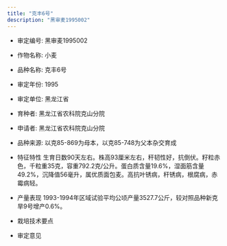 ```yaml
---
title: "克丰6号"
description: "黑审麦1995002"
---
```

* 审定编号:  黑审麦1995002

*  作物名称:  小麦

*  品种名称:  克丰6号

*  审定年份:  1995

*  审定单位:  黑龙江省

* 育种者:  黑龙江省农科院克山分院

*  申请者:  黑龙江省农科院克山分院

*  品种来源:  以克85-869为母本，以克85-748为父本杂交育成

*  特征特性
生育日数90天左右。株高93厘米左右，秆韧性好，抗倒伏。籽粒赤色，千粒重35克，容重792.2克/公升。蛋白质含量19.6%，湿面筋含量49.2%，沉降值56毫升，属优质面包麦。高抗叶锈病，秆锈病，根腐病，赤霉病轻。

*  产量表现
1993-1994年区域试验平均公顷产量3527.7公斤，较对照品种新克旱9号增产0.6%。

*  栽培技术要点


*  审定意见

